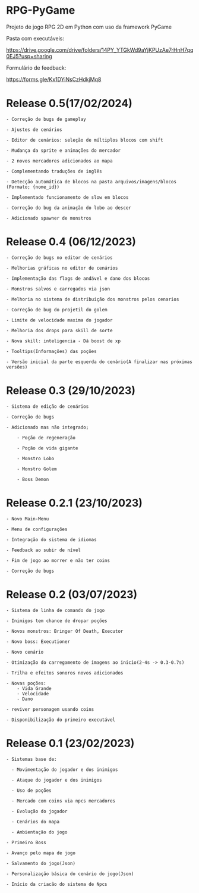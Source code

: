 # RPG-PyGame

Projeto de jogo RPG 2D em Python com uso da framework PyGame

Pasta com executáveis:

https://drive.google.com/drive/folders/14PY_YTGkWd9aYjKPUzAe7rHnH7qq0EJ5?usp=sharing

Formulário de feedback:

https://forms.gle/Kx1DYiNsCzHdkjMq8

# Release 0.5(17/02/2024)

    - Correção de bugs de gameplay
    
    - Ajustes de cenários
    
    - Editor de cenários: seleção de múltiplos blocos com shift
    
    - Mudança da sprite e animações do mercador
    
    - 2 novos mercadores adicionados ao mapa
    
    - Complementando traduções de inglês

    - Detecção automática de blocos na pasta arquivos/imagens/blocos (Formato; {nome_id})
        
    - Implementado funcionamento de slow em blocos
    
    - Correção do bug da animação do lobo ao descer

    - Adicionado spawner de monstros

# Release 0.4 (06/12/2023)

    - Correção de bugs no editor de cenários
    
    - Melhorias gráficas no editor de cenários
    
    - Implementação das flags de andável e dano dos blocos
    
    - Monstros salvos e carregados via json
    
    - Melhoria no sistema de distribuição dos monstros pelos cenarios
    
    - Correção de bug do projetil do golem
    
    - Limite de velocidade maxima do jogador
    
    - Melhoria dos drops para skill de sorte
    
    - Nova skill: inteligencia - Dá boost de xp
    
    - Tooltips(Informações) das poções
    
    - Versão inicial da parte esquerda do cenário(A finalizar nas próximas versões)

# Release 0.3 (29/10/2023)

    - Sistema de edição de cenários

    - Correção de bugs

    - Adicionado mas não integrado;

        - Poção de regeneração

        - Poção de vida gigante

        - Monstro Lobo

        - Monstro Golem

        - Boss Demon

# Release 0.2.1 (23/10/2023)

    - Novo Main-Menu
    
    - Menu de configurações
    
    - Integração do sistema de idiomas
    
    - Feedback ao subir de nível
    
    - Fim de jogo ao morrer e não ter coins
    
    - Correção de bugs

# Release 0.2 (03/07/2023)

    - Sistema de linha de comando do jogo
    
    - Inimigos tem chance de dropar poções
    
    - Novos monstros: Bringer Of Death, Executor
    
    - Novo boss: Executioner
    
    - Novo cenário
    
    - Otimização do carregamento de imagens ao inicio(2-4s -> 0.3-0.7s)
    
    - Trilha e efeitos sonoros novos adicionados
    
    - Novas poções:
        - Vida Grande
        - Velocidade
        - Dano
    
    - reviver personagem usando coins
    
    - Disponibilização do primeiro executável    

# Release 0.1 (23/02/2023)

    - Sistemas base de:
      
      - Movimentação do jogador e dos inimigos
      
      - Ataque do jogador e dos inimigos
      
      - Uso de poções
      
      - Mercado com coins via npcs mercadores
      
      - Evolução do jogador
      
      - Cenários do mapa
      
      - Ambientação do jogo
      
    - Primeiro Boss
    
    - Avanço pelo mapa de jogo 
    
    - Salvamento do jogo(Json)
    
    - Personalização básica do cenário do jogo(Json)
  
    - Início da criacão do sistema de Npcs
    
